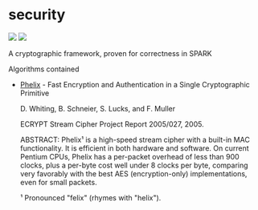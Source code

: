 # security
![](https://github.com/HeisenbugLtd/security/workflows/Build%20Linux/badge.svg)
![](https://github.com/HeisenbugLtd/security/workflows/Proof%20Linux/badge.svg)

A cryptographic framework, proven for correctness in SPARK

Algorithms contained
- [Phelix](https://www.schneier.com/academic/archives/2005/01/phelix.html) - Fast Encryption and Authentication in a Single Cryptographic Primitive

  D. Whiting, B. Schneier, S. Lucks, and F. Muller

  ECRYPT Stream Cipher Project Report 2005/027, 2005.

  ABSTRACT: Phelix¹ is a high-speed stream cipher with a built-in MAC functionality. It is efficient in both hardware and software. On current Pentium CPUs, Phelix has a per-packet overhead of less than 900 clocks, plus a per-byte cost well under 8 clocks per byte, comparing very favorably with the best AES (encryption-only) implementations, even for small packets.

  ¹ Pronounced "felix" (rhymes with "helix").

